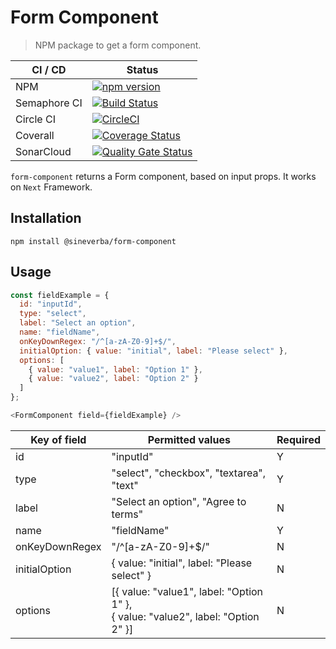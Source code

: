 Form Component
==============

> NPM package to get a form component.

| CI / CD | Status |
| ------- | ------ |
| NPM | [![npm version](https://badge.fury.io/js/form-component.svg)](https://badge.fury.io/js/form-component) |
| Semaphore CI | [![Build Status](https://sineverba.semaphoreci.com/badges/npm-pkg-form-component/branches/master.svg)](https://sineverba.semaphoreci.com/projects/npm-pkg-form-component) |
| Circle CI | [![CircleCI](https://circleci.com/gh/sineverba/npm-pkg-form-component.svg?style=svg)](https://circleci.com/gh/sineverba/npm-pkg-form-component) |
| Coverall | [![Coverage Status](https://coveralls.io/repos/github/sineverba/npm-pkg-form-component/badge.svg?branch=master)](https://coveralls.io/github/sineverba/npm-pkg-form-component?branch=master) |
| SonarCloud | [![Quality Gate Status](https://sonarcloud.io/api/project_badges/measure?project=npm-pkg-form-component&metric=alert_status)](https://sonarcloud.io/dashboard?id=npm-pkg-form-component) |

`form-component` returns a Form component, based on input props. It works on `Next` Framework.


## Installation
`npm install @sineverba/form-component`

## Usage

```js
const fieldExample = {
  id: "inputId",
  type: "select",
  label: "Select an option",
  name: "fieldName",
  onKeyDownRegex: "/^[a-zA-Z0-9]+$/",
  initialOption: { value: "initial", label: "Please select" },
  options: [
    { value: "value1", label: "Option 1" },
    { value: "value2", label: "Option 2" }
  ]
};

<FormComponent field={fieldExample} />
```

| Key of field   | Permitted values                                      | Required |
|----------------|-------------------------------------------------------|----------|
| id             | "inputId"                                             | Y       |
| type           | "select", "checkbox", "textarea", "text"             | Y       |
| label          | "Select an option", "Agree to terms"                 | N       |
| name           | "fieldName"                                           | Y       |
| onKeyDownRegex | "/^[a-zA-Z0-9]+$/"                                    | N       |
| initialOption  | { value: "initial", label: "Please select" }         | N       |
| options        | [{ value: "value1", label: "Option 1" },<br>{ value: "value2", label: "Option 2" }] | N       |


